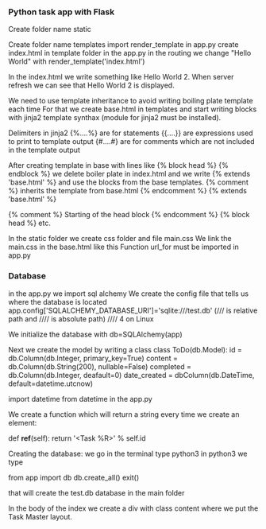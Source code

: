 ### Python task app with Flask












Create folder name static

Create folder name templates
import render_template in app.py
create index.html in template folder
in the app.py in the routing we change "Hello World" with render_template('index.html')

In the index.html we write something like Hello World 2. When server refresh we can see that Hello World 2 is displayed.

We need to use template inheritance to avoid writing boiling plate template each time
For that we create base.html in templates and start writing blocks with jinja2 template synthax (module for jinja2 must be installed). 

Delimiters in jinja2
{%....%} are for statements
{{....}} are expressions used to print to template output
{#....#} are for comments which are not included in the template output
<!-- #....## are used as line statements -->

After creating template in base with lines like {% block head %} {% endblock %} we delete boiler plate in index.html and we write
{% extends 'base.html' %} and use the blocks from the base templates.
{% comment %} inherits the template from base.html {% endcomment %}        {% extends 'base.html' %}

{% comment %} Starting of the head block {% endcomment %}     {% block head %}     etc.

In the static folder we create css folder  and file main.css
We link the main.css in the base.html like this <link rel="stylesheet" href="{{ url_for('static', filename='css/main.css') }}">
Function url_for must be imported in app.py


### Database
in the app.py we import sql alchemy
We create the config file that tells us where the database is located
app.config['SQLALCHEMY_DATABASE_URI']='sqlite:///test.db' (/// is relative path and //// is absolute path)     //// 4 on Linux

We initialize the database with db=SQLAlchemy(app)

Next we create the model by writing a class
class ToDo(db.Model):
    id = db.Column(db.Integer, primary_key=True)
    content = db.Column(db.String(200), nullable=False)
    completed = db.Column(db.Integer,  deafault=0)
    date_created = dbColumn(db.DateTime, default=datetime.utcnow)

import datetime from datetime in the app.py

We create a function which will return a string every time we create an element:

def __ref__(self):
    return '<Task %R>' % self.id 

Creating the database: we go in the terminal type python3
in python3 we type 

from app import db 
db.create_all()
exit()

that will create the test.db database in the main folder

In the body of the index we create a div with class content where we put the Task Master layout.


